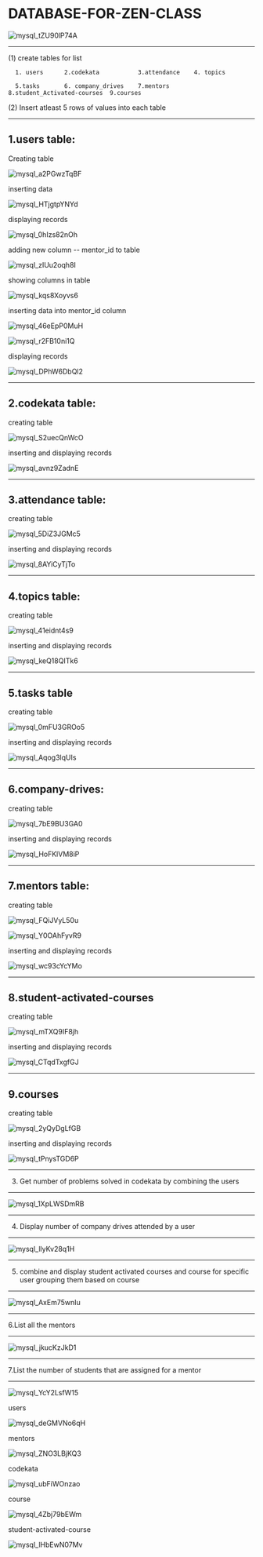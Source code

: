 # DATABASE-FOR-ZEN-CLASS
![mysql_tZU90lP74A](https://user-images.githubusercontent.com/95994543/174428110-5a6202fb-0ec9-4f72-b919-e9b457cd65a3.png)

-----------------------------------------------------------------------------------------------
(1)  create tables for list 

      1. users      2.codekata           3.attendance    4. topics    
     
      5.tasks       6. company_drives    7.mentors       8.student_Activated-courses  9.courses

(2) Insert atleast 5 rows of values into each table
 
-----------------------------------------------------------------------------------------------     
               

 1.users table:
----------------

  Creating table
  
![mysql_a2PGwzTqBF](https://user-images.githubusercontent.com/95994543/174428395-7961bd2f-df0e-42bb-b4d3-94045080f737.png)

  inserting data 
  
![mysql_HTjgtpYNYd](https://user-images.githubusercontent.com/95994543/174429859-6fa67e7e-0032-4e1f-90ee-8c1c323b8411.png)
 
 displaying records

![mysql_0hIzs82nOh](https://user-images.githubusercontent.com/95994543/174429860-02976ee0-c0ad-43cb-b34d-ce7f9be1fecc.png)

 adding new column -- mentor_id to table
 
![mysql_zIUu2oqh8I](https://user-images.githubusercontent.com/95994543/174432875-7d2bd034-8939-45be-a7a2-0aea94841249.png)

 showing columns in table

![mysql_kqs8Xoyvs6](https://user-images.githubusercontent.com/95994543/174432877-107241d9-23e2-41ba-97ee-83a76a070749.png)

 inserting data into mentor_id column
  
![mysql_46eEpP0MuH](https://user-images.githubusercontent.com/95994543/174432886-d1dffd9b-ce63-4f6c-970a-9f4dadb6a4a3.png)

![mysql_r2FB10ni1Q](https://user-images.githubusercontent.com/95994543/174432890-30b8f9f4-4294-4334-ac49-7aaa0c479129.png)

displaying records

![mysql_DPhW6DbQl2](https://user-images.githubusercontent.com/95994543/174432893-4ee7d72a-d8d4-4d55-9346-500007ca40b6.png)

-------------------------------------------------------------------------------------------------------------------------

   2.codekata table:
 --------------------
  
  creating table
 
![mysql_S2uecQnWcO](https://user-images.githubusercontent.com/95994543/174428514-dc065d63-e845-49d4-a474-f034269ddcfc.png)

 inserting and displaying records

![mysql_avnz9ZadnE](https://user-images.githubusercontent.com/95994543/174429943-a82f8a1f-8f05-424a-b5ca-61deb4732488.png)

---------------------------------------------------------------------------------------------------------------------------

  3.attendance table:
--------------------------

   creating table
   
![mysql_5DiZ3JGMc5](https://user-images.githubusercontent.com/95994543/174428581-9f19181f-d146-413c-b81b-29672c7fa087.png)

   inserting and displaying records

![mysql_8AYiCyTjTo](https://user-images.githubusercontent.com/95994543/174430057-d3e7ee10-52a2-4036-9cdc-b64b715b9fb1.png)

----------------------------------------------------------------------------------------------------------------------------

  4.topics table:
------------------
  creating table

![mysql_41eidnt4s9](https://user-images.githubusercontent.com/95994543/174428658-f9b293e0-e592-4d68-a384-5dd64d261c4c.png)

 inserting and displaying records
 
![mysql_keQ18QITk6](https://user-images.githubusercontent.com/95994543/174432423-661e55de-9c81-4833-9df9-ff0f7b32c670.png)

---------------------------------------------------------------------------------------------------------------------------

  5.tasks table
-----------------
creating table

![mysql_0mFU3GROo5](https://user-images.githubusercontent.com/95994543/174430901-f0208f14-855c-4c6f-aafc-d40c86ebeba2.png)

 inserting and displaying records

![mysql_Aqog3lqUIs](https://user-images.githubusercontent.com/95994543/174430958-e25b188b-2eb6-4d4a-9067-456ae5bcfa60.png)

---------------------------------------------------------------------------------------------------------------------------

6.company-drives:
-----------------
 creating table

![mysql_7bE9BU3GA0](https://user-images.githubusercontent.com/95994543/174428852-8285965f-9ea4-442c-8fef-b012f5e15e9e.png)

 inserting and displaying records

![mysql_HoFKlVM8iP](https://user-images.githubusercontent.com/95994543/174431088-1606f0db-9abb-402c-8f9a-9b7c94573440.png)

----------------------------------------------------------------------------------------------------------------------------

  7.mentors table:
---------------------
 creating table

![mysql_FQiJVyL50u](https://user-images.githubusercontent.com/95994543/174428976-c6811bde-cc81-42a9-abda-47beb1cf45c1.png)

![mysql_Y0OAhFyvR9](https://user-images.githubusercontent.com/95994543/174429005-82d28f44-c011-4355-b95d-3ca2da7277c0.png)
 
 inserting and displaying records

![mysql_wc93cYcYMo](https://user-images.githubusercontent.com/95994543/174431425-187675af-9b70-4419-9056-cf4e9ba77784.png)

---------------------------------------------------------------------------------------------------------------------------
 8.student-activated-courses
----------------------------
 creating table 

![mysql_mTXQ9IF8jh](https://user-images.githubusercontent.com/95994543/174429124-94f4e635-36ec-4e19-9480-2e1fe2328e8b.png)

 inserting and displaying records
 
![mysql_CTqdTxgfGJ](https://user-images.githubusercontent.com/95994543/174431514-2e2ab8a9-2a47-422d-a63b-f493d4d4a24c.png)

--------------------------------------------------------------------------------------------------------------------------
  9.courses
-------------
 creating table

![mysql_2yQyDgLfGB](https://user-images.githubusercontent.com/95994543/174429199-885c98b0-75fd-4390-a4fb-7a0381c24b5b.png)

 inserting and displaying records
 
![mysql_tPnysTGD6P](https://user-images.githubusercontent.com/95994543/174431602-c0976ddf-a1cf-4070-94e1-09365943e5b1.png)

---------------------------------------------------------------------------------------------
3. Get number of problems solved in codekata by combining the users
--------------------------------------------------------------------------------------------

![mysql_1XpLWSDmRB](https://user-images.githubusercontent.com/95994543/174433361-09b3346f-b433-4ab9-b81d-09706d1912bc.png)

---------------------------------------------------------------------------------------------
4. Display number of company drives attended by a user
-----------------------------------------------------------------------------------------------
![mysql_llyKv28q1H](https://user-images.githubusercontent.com/95994543/174433517-51b13be0-baa0-48d9-9674-01d140589c86.png)

-------------------------------------------------------------------------------------------
5. combine and display student activated courses and course for specific user grouping them based on course
-------------------------------------------------------------------------------------------

![mysql_AxEm75wnIu](https://user-images.githubusercontent.com/95994543/174434378-ceacb2e5-5f08-403a-8214-a9a6c9e4d8a2.png)

--------------------------------------------------------------------------------------------
6.List all the mentors

-----------------------------------------------------------------------------------------------

![mysql_jkucKzJkD1](https://user-images.githubusercontent.com/95994543/174433631-7464ee1c-7ff8-4bac-b0f2-9cebe73e7cec.png)

-----------------------------------------------------------------------------------------------
7.List the number of students that are assigned for a mentor

----------------------------------------------------------------------------------------------

![mysql_YcY2LsfW15](https://user-images.githubusercontent.com/95994543/174434005-2d5806fa-aad2-405b-bcf1-c397cb2a285b.png)




users

![mysql_deGMVNo6qH](https://user-images.githubusercontent.com/95994543/174435392-803efd81-f932-4e94-a90c-ef73f1ad2824.png)

mentors

![mysql_ZNO3LBjKQ3](https://user-images.githubusercontent.com/95994543/174435396-29f53850-e904-4a55-a8ff-39a2c3088e6d.png)

codekata

![mysql_ubFiWOnzao](https://user-images.githubusercontent.com/95994543/174435414-0d021e7b-90e7-4d78-9ecc-6037670466f3.png)

course

![mysql_4Zbj79bEWm](https://user-images.githubusercontent.com/95994543/174435428-d3bced84-7e3a-4098-a3e3-06343b3b8874.png)


student-activated-course

![mysql_lHbEwN07Mv](https://user-images.githubusercontent.com/95994543/174435436-8b54e7ce-6f82-4eea-bc61-6326bf9d0f06.png)










